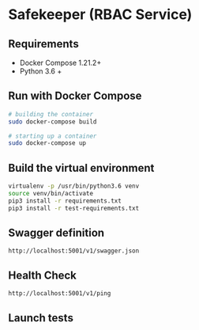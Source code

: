 # Safekeeper (RBAC Service)

## Requirements

* Docker Compose 1.21.2+
* Python 3.6 +

## Run with Docker Compose

```bash
# building the container
sudo docker-compose build

# starting up a container
sudo docker-compose up
```

## Build the virtual environment

```bash
virtualenv -p /usr/bin/python3.6 venv
source venv/bin/activate
pip3 install -r requirements.txt
pip3 install -r test-requirements.txt
```

## Swagger definition

```http
http://localhost:5001/v1/swagger.json
```

## Health Check

```http
http://localhost:5001/v1/ping
```

## Launch tests
